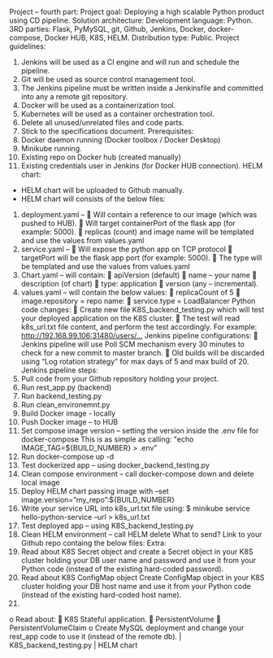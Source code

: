 Project – fourth part:
Project goal:
Deploying a high scalable Python product using CD pipeline.
Solution architecture:
Development language: Python.
3RD parties: Flask, PyMySQL, git, Github, Jenkins, Docker, docker-compose,
Docker HUB, K8S, HELM.
Distribution type: Public.
Project guidelines:
1. Jenkins will be used as a CI engine and will run and schedule the pipeline.
2. Git will be used as source control management tool.
3. The Jenkins pipeline must be written inside a Jenkinsfile
and committed into any a remote git repository.
4. Docker will be used as a containerization tool.
5. Kubernetes will be used as a container orchestration tool.
6. Delete all unused/unrelated files and code parts.
7. Stick to the specifications document.
Prerequisites:
1. Docker daemon running (Docker toolbox / Docker Desktop)
2. Minikube running.
3. Existing repo on Docker hub (created manually)
4. Existing credentials user in Jenkins (for Docker HUB connection).
HELM chart:
* HELM chart will be uploaded to Github manually.
* HELM chart will consists of the below files:
1. deployment.yaml –
 Will contain a reference to our image (which was pushed to HUB).
 Will target containerPort of the flask app (for example: 5000).
 replicas (count) and image name will be templated and use the values from values.yaml
2. service.yaml –
 Will expose the python app on TCP protocol
 targetPort will be the flask app port (for example: 5000).
 The type will be templated and use the values from values.yaml
3. Chart.yaml – will contain:
 apiVersion (default)
 name – your name
 description (of chart)
 type: application
 version (any – incremental).
4. values.yaml – will contain the below values:
 replicaCount of 5
 image.repository = repo name:<Version>
 service.type = LoadBalancer
Python code changes:
 Create new file K8S_backend_testing.py which will test your deployed application on
the K8S cluster.
 The test will read k8s_url.txt file content, and perform the test accordingly.
For example: http://192.168.99.106:31480/users/…
Jenkins pipeline configurations:
 Jenkins pipeline will use Poll SCM mechanism every 30 minutes to check for a new
commit to master branch.
 Old builds will be discarded using “Log rotation strategy” for max days of 5 and max
build of 20.
Jenkins pipeline steps:
1. Pull code from your Github repository holding your project.
2. Run rest_app.py (backend)
3. Run backend_testing.py
4. Run clean_environemnt.py
5. Build Docker image - locally
6. Push Docker image – to HUB
7. Set compose image version – setting the version inside the .env file for docker-compose
This is as simple as calling: "echo IMAGE_TAG=${BUILD_NUMBER} > .env"
8. Run docker-compose up -d
9. Test dockerized app – using docker_backend_testing.py
10. Clean compose environment – call docker-compose down and delete local image
11. Deploy HELM chart passing image with –set image.version=”my_repo”:${BUILD_NUMBER}
12. Write your service URL into k8s_url.txt file using:
$ minikube service hello-python-service –url > k8s_url.txt
13. Test deployed app – using K8S_backend_testing.py
14. Clean HELM environment – call HELM delete
What to send?
Link to your Github repo containg the below files:
Extra:
1. Read about K8S Secret object and create a Secret object in your K8S cluster holding your DB
user name and password and use it from your Python code (instead of the existing hard-coded
password).
2. Read about K8S ConfigMap object Create ConfigMap object in your K8S cluster holding your DB
host name and use it from your Python code (instead of the existing hard-coded host name).
3.
o Read about:
 K8S Stateful application.
 PersistentVolume
 PersistentVolumeClaim
o Create MySQL deployment and change your rest_app code to use it (instead of the remote
db).
| K8S_backend_testing.py
| HELM chart